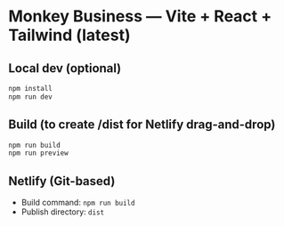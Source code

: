 # Monkey Business — Vite + React + Tailwind (latest)

## Local dev (optional)
```bash
npm install
npm run dev
```

## Build (to create /dist for Netlify drag-and-drop)
```bash
npm run build
npm run preview
```

## Netlify (Git-based)
- Build command: `npm run build`
- Publish directory: `dist`
